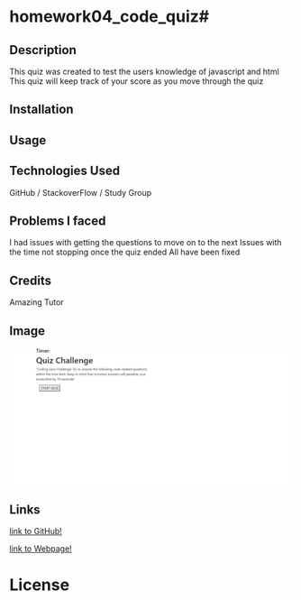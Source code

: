 # homework04_code_quiz# 


## Description

This quiz was created to test the users knowledge of javascript and html
This quiz will keep track of your score as you move through the quiz

## Installation


## Usage


## Technologies Used

GitHub / StackoverFlow / Study Group 

## Problems I faced

I had issues with getting the questions to move on to the next
Issues with the time not stopping once the quiz ended
All have been fixed

## Credits

Amazing Tutor 

## Image
![image info](./assets/homeword04_screengrab.png)

## Links
[link to GitHub!](https://github.com/ryanwit/homework04_code_quiz)

[link to Webpage!](https://ryanwit.github.io/homework04_code_quiz//)


# License